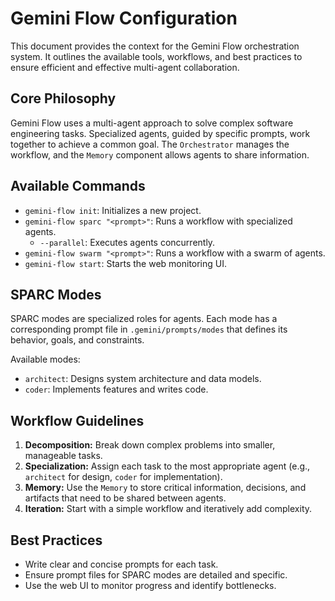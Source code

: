 # Gemini Flow Configuration

This document provides the context for the Gemini Flow orchestration system. It outlines the available tools, workflows, and best practices to ensure efficient and effective multi-agent collaboration.

## Core Philosophy

Gemini Flow uses a multi-agent approach to solve complex software engineering tasks. Specialized agents, guided by specific prompts, work together to achieve a common goal. The `Orchestrator` manages the workflow, and the `Memory` component allows agents to share information.

## Available Commands

- `gemini-flow init`: Initializes a new project.
- `gemini-flow sparc "<prompt>"`: Runs a workflow with specialized agents.
  - `--parallel`: Executes agents concurrently.
- `gemini-flow swarm "<prompt>"`: Runs a workflow with a swarm of agents.
- `gemini-flow start`: Starts the web monitoring UI.

## SPARC Modes

SPARC modes are specialized roles for agents. Each mode has a corresponding prompt file in `.gemini/prompts/modes` that defines its behavior, goals, and constraints.

Available modes:
- `architect`: Designs system architecture and data models.
- `coder`: Implements features and writes code.

## Workflow Guidelines

1.  **Decomposition:** Break down complex problems into smaller, manageable tasks.
2.  **Specialization:** Assign each task to the most appropriate agent (e.g., `architect` for design, `coder` for implementation).
3.  **Memory:** Use the `Memory` to store critical information, decisions, and artifacts that need to be shared between agents.
4.  **Iteration:** Start with a simple workflow and iteratively add complexity.

## Best Practices

- Write clear and concise prompts for each task.
- Ensure prompt files for SPARC modes are detailed and specific.
- Use the web UI to monitor progress and identify bottlenecks.
